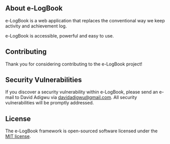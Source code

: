 ## About e-LogBook

e-LogBook is a web application that replaces the conventional way we keep activity and achievement log.

e-LogBook is accessible, powerful and easy to use.

## Contributing

Thank you for considering contributing to the e-LogBook project!

## Security Vulnerabilities

If you discover a security vulnerability within e-LogBook, please send an e-mail to David Adigwu via [davidadigwu@gmail.com](mailto:davidadigwu@gmail.com). All security vulnerabilities will be promptly addressed.

## License

The e-LogBook framework is open-sourced software licensed under the [MIT license](https://opensource.org/licenses/MIT).
